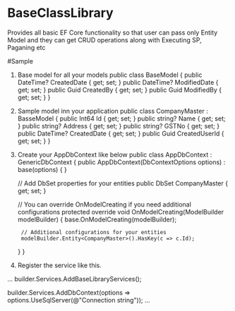 # BaseClassLibrary
Provides all basic EF Core functionality so that user can pass only Entity Model and they can get CRUD operations along with Executing SP, Paganing etc

#Sample
1. Base model for all your models
public class BaseModel
{
    public DateTime? CreatedDate { get; set; }
    public DateTime? ModifiedDate { get; set; }
    public Guid CreatedBy { get; set; }
    public Guid ModifiedBy { get; set; }
}

2. Sample model inn your application
public class CompanyMaster : BasseModel
{
    public Int64 Id { get; set; }
    public string? Name { get; set; }
    public string? Address { get; set; }
    public string? GSTNo { get; set; }
    public DateTime? CreatedDate { get; set; }
    public Guid CreatedUserId { get; set; }
}

3. Create your AppDbContext like below
public class AppDbContext : GenericDbContext<AppDbContext>
{
    public AppDbContext(DbContextOptions<AppDbContext> options) : base(options)
    {
    }

    // Add DbSet properties for your entities
    public DbSet<CompanyMaster> CompanyMaster { get; set; }

    // You can override OnModelCreating if you need additional configurations
    protected override void OnModelCreating(ModelBuilder modelBuilder)
    {
        base.OnModelCreating(modelBuilder);

        // Additional configurations for your entities
        modelBuilder.Entity<CompanyMaster>().HasKey(c => c.Id);
    }
}

4. Register the service like this.

...
builder.Services.AddBaseLibraryServices();

builder.Services.AddDbContext<AppDbContext>(options => options.UseSqlServer(@"Connection string"));
...

